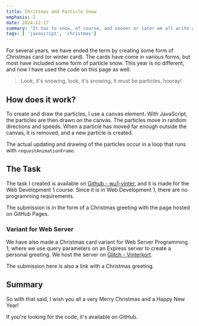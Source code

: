 ```yaml
---
title: Christmas and Particle Snow
emphasis: 2
date: 2024-12-17
summary: "It has to snow, of course, and sooner or later we all write a particle generator."
tags: [ 'javascript', 'christmas']
---
```


For several years, we have ended the term by creating some form of Christmas card (or winter card). The cards have come in various forms, but most have included some form of particle snow. This year is no different, and now I have used the code on this page as well.

> Look, it's snowing, look, it's snowing, it must be particles, hooray!

## How does it work?

To create and draw the particles, I use a canvas element. With JavaScript, the particles are then drawn on the canvas. The particles move in random directions and speeds. When a particle has moved far enough outside the canvas, it is removed, and a new particle is created.

The actual updating and drawing of the particles occur in a loop that runs with `requestAnimationFrame`.

## The Task

The task I created is available on [Github - wu1-vinter](https://github.com/jensadev/wu1-vinter), and it is made for the Web Development 1 course. Since it is in Web Development 1, there are no programming requirements.

The submission is in the form of a Christmas greeting with the page hosted on GitHub Pages.

### Variant for Web Server

We have also made a Christmas card variant for Web Server Programming 1, where we use query parameters on an Express server to create a personal greeting. We host the server on [Glitch - Vinterkort](https://perfect-delirious-mambo.glitch.me/?title=God%20jul&message=med%20webbserver).

The submission here is also a link with a Christmas greeting.

## Summary

So with that said, I wish you all a very Merry Christmas and a Happy New Year!

If you're looking for the code, it's available on GitHub.
